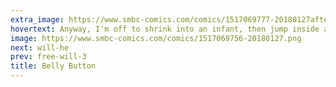 ```yaml
---
extra_image: https://www.smbc-comics.com/comics/1517069777-20180127after.png
hovertext: Anyway, I'm off to shrink into an infant, then jump inside a telescoping sequence of antecedents until we turn into a prokaryote.
image: https://www.smbc-comics.com/comics/1517069756-20180127.png
next: will-he
prev: free-will-3
title: Belly Button
---
```

